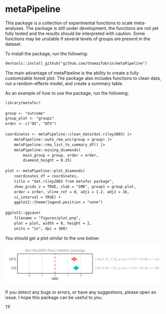# metaPipeline

This package is a collection of experimental functions to scale meta-analyses. The package is still under development, the functions are not yet fully tested and the results should be interpreted with caution. Some functions may be unstable if several levels of groups are present in the dataset.

To install the package, run the following:
```markdown
devtools::install_github("github.com/thomazfabrin/metaPipeline")
```  

The main advantage of metaPipeline is the ability to create a fully customizable forest plot. The package also includes functions to clean data, run a random-effects model, and create a summary table.  
  
As an example of how to use the package, run the following:
```markdown
library(metafor)

group <- "outcome"
group_plot <- "group1"
order <- c("OS", "DFS")

coordinates <- metaPipeline::clean_data(dat.riley2003) |>
    metaPipeline::auto_rma_uni(group = group) |>
    metaPipeline::rma_list_to_summary_df() |>
    metaPipeline::mining_diamonds(
        main_group = group, order = order,
        diamond_height = 0.25)

plot <- metaPipeline::plot_diamonds(
    coordinates_df = coordinates,
    title = "dat.riley2003 from metafor package",
    show_grids_v = TRUE, xlab = "SMD", group1 = group_plot,
    order = order, vline_ref = 0, adj1 = 1.2, adj2 = 16,
    ci_interval = TRUE) +
    ggplot2::theme(legend.position = "none")

ggplot2::ggsave(
    filename = "figures/plot.png",
    plot = plot, width = 8, height = 2,
    units = "in", dpi = 300)

```

You should get a plot similar to the one below:

![Figure 1. Example.](/README_files/figures/plot.png)
  
If you detect any bugs or errors, or have any suggestions, please open an issue.
I hope this package can be useful to you.
  
TF

